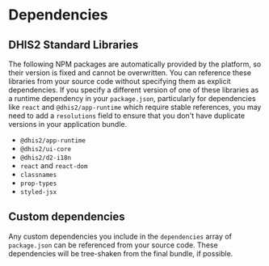 # Dependencies

## DHIS2 Standard Libraries

The following NPM packages are automatically provided by the platform, so their version is fixed and cannot be overwritten. You can reference these libraries from your source code without specifying them as explicit dependencies.  If you specify a different version of one of these libraries as a runtime dependency in your `package.json`, particularly for dependencies like `react` and `@dhis2/app-runtime` which require stable references, you may need to add a `resolutions` field to ensure that you don't have duplicate versions in your application bundle.

-   `@dhis2/app-runtime`
-   `@dhis2/ui-core`
-   `@dhis2/d2-i18n`
-   `react` and `react-dom`
-   `classnames`
-   `prop-types`
-   `styled-jsx`

## Custom dependencies

Any custom dependencies you include in the `dependencies` array of `package.json` can be referenced from your source code. These dependencies will be tree-shaken from the final bundle, if possible.
